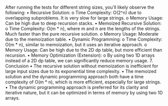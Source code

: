 After running the tests for different string sizes, you'll likely observe the following:
•	Recursive Solution:
o	Time Complexity: O(2^n) due to overlapping subproblems. It is very slow for large strings.
o	Memory Usage: Can be high due to deep recursion stacks.
•	Memoized Recursive Solution:
o	Time Complexity: O(m * n), where m and n are the lengths of the strings. Much faster than the pure recursive solution.
o	Memory Usage: Moderate due to the memoization table.
•	Dynamic Programming:
o	Time Complexity: O(m * n), similar to memoization, but it uses an iterative approach.
o	Memory Usage: Can be high due to the 2D dp table, but more efficient than recursion.
•	Memory Optimization (Extension):
o	By using two 1D arrays instead of a 2D dp table, we can significantly reduce memory usage.
7. Conclusion
•	The recursive solution without memoization is inefficient for large input sizes due to its exponential time complexity.
•	The memoized solution and the dynamic programming approach both have a time complexity of O(m * n), which is more efficient, especially for large strings.
•	The dynamic programming approach is preferred for its clarity and iterative nature, but it can be optimized in terms of memory by using two 1D arrays.

